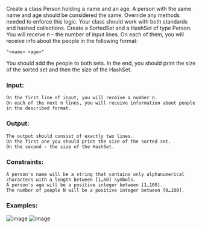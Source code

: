 Create a class Person holding a name and an age. A person with the same name and age should be considered the same. Override any methods needed to enforce this logic. Your class should work with both standards and hashed collections. Create a SortedSet and a HashSet of type Person. You will receive n – the number of input lines. On each of them, you will receive info about the people in the following format:

    "<name> <age>"
  
You should add the people to both sets. In the end, you should print the size of the sorted set and then the size of the HashSet.

### Input:

	On the first line of input, you will receive a number n. 
	On each of the next n lines, you will receive information about people in the described format. 

### Output:

	The output should consist of exactly two lines. 
	On the first one you should print the size of the sorted set.
	On the second - the size of the HashSet.

### Constraints:

	A person's name will be a string that contains only alphanumerical characters with a length between [1…50] symbols.
	A person's age will be a positive integer between [1…100].
	The number of people N will be a positive integer between [0…100].

### Examples:

![image](https://user-images.githubusercontent.com/45227327/219899402-702daf37-f956-4925-8fbf-e65796ab887a.png)
![image](https://user-images.githubusercontent.com/45227327/219899420-23d46b12-2c71-4111-9196-d026fd1ee144.png)
